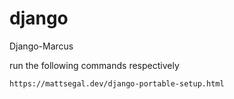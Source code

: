 # django
Django-Marcus

run the following commands respectively

```https://mattsegal.dev/django-portable-setup.html```
